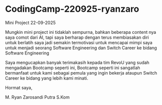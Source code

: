 # CodingCamp-220925-ryanzaro

Mini Project 22-09-2025



Mungkin mini project ini tidaklah sempurna, bahkan beberapa content nya saya comot dari AI, tapi saya berharap dengan terus membiasakan diri untuk berlatih saya jadi semakin termotivasi untuk mencapai mimpi saya untuk menjadi seorang Software Engineering dan Switch Career ke bidang Software Engineering



Saya mengucapkan banyak terimakasih kepada tim RevoU yang sudah mengadakan Bootcamp seperti ini, Bootcamp seperti ini sangatlah bermanfaat untuk kami sebagai pemula yang ingin bekerja ataupun Switch Career ke bidang yang lebih kami minati.



Hormat saya,



M. Ryan Zarosandi Putra S.Kom

